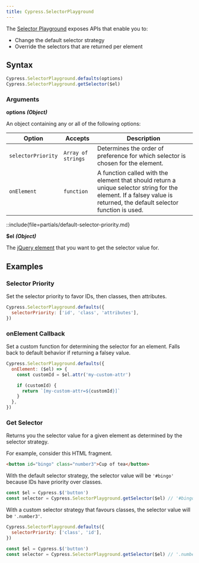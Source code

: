 ```yaml
---
title: Cypress.SelectorPlayground
---
```


The [Selector Playground](/guides/core-concepts/cypress-app#Selector-Playground)
exposes APIs that enable you to:

- Change the default selector strategy
- Override the selectors that are returned per element

## Syntax

```javascript
Cypress.SelectorPlayground.defaults(options)
Cypress.SelectorPlayground.getSelector($el)
```

### Arguments

**<Icon name="angle-right"></Icon> options** **_(Object)_**

An object containing any or all of the following options:

| Option             | Accepts            | Description                                                                                                                                                           |
| ------------------ | ------------------ | --------------------------------------------------------------------------------------------------------------------------------------------------------------------- |
| `selectorPriority` | `Array of strings` | Determines the order of preference for which selector is chosen for the element.                                                                                      |
| `onElement`        | `function`         | A function called with the element that should return a unique selector string for the element. If a falsey value is returned, the default selector function is used. |

::include{file=partials/default-selector-priority.md}

**<Icon name="angle-right"></Icon> $el** **_(Object)_**

The [jQuery element](http://api.jquery.com/Types/#jQuery) that you want to get
the selector value for.

## Examples

### Selector Priority

Set the selector priority to favor IDs, then classes, then attributes.

```javascript
Cypress.SelectorPlayground.defaults({
  selectorPriority: ['id', 'class', 'attributes'],
})
```

### onElement Callback

Set a custom function for determining the selector for an element. Falls back to
default behavior if returning a falsey value.

```javascript
Cypress.SelectorPlayground.defaults({
  onElement: ($el) => {
    const customId = $el.attr('my-custom-attr')

    if (customId) {
      return `[my-custom-attr=${customId}]`
    }
  },
})
```

### Get Selector

Returns you the selector value for a given element as determined by the selector
strategy.

For example, consider this HTML fragment.

```html
<button id="bingo" class="number3">Cup of tea</button>
```

With the default selector strategy, the selector value will be `'#bingo'`
because IDs have priority over classes.

```js
const $el = Cypress.$('button')
const selector = Cypress.SelectorPlayground.getSelector($el) // '#bingo'
```

With a custom selector strategy that favours classes, the selector value will be
`'.number3'`.

```js
Cypress.SelectorPlayground.defaults({
  selectorPriority: ['class', 'id'],
})

const $el = Cypress.$('button')
const selector = Cypress.SelectorPlayground.getSelector($el) // '.number3'
```

